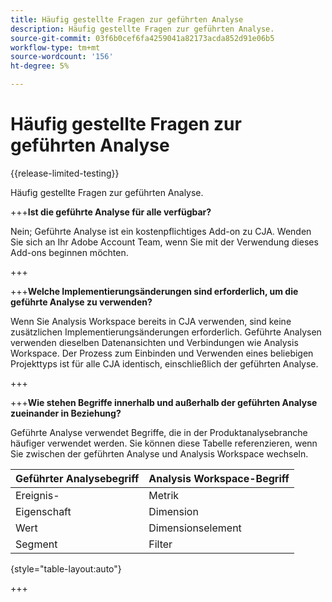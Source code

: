 ```yaml
---
title: Häufig gestellte Fragen zur geführten Analyse
description: Häufig gestellte Fragen zur geführten Analyse.
source-git-commit: 03f6b0cef6fa4259041a82173acda852d91e06b5
workflow-type: tm+mt
source-wordcount: '156'
ht-degree: 5%

---
```


# Häufig gestellte Fragen zur geführten Analyse

{{release-limited-testing}}

Häufig gestellte Fragen zur geführten Analyse.

+++**Ist die geführte Analyse für alle verfügbar?**

Nein; Geführte Analyse ist ein kostenpflichtiges Add-on zu CJA. Wenden Sie sich an Ihr Adobe Account Team, wenn Sie mit der Verwendung dieses Add-ons beginnen möchten.

+++

+++**Welche Implementierungsänderungen sind erforderlich, um die geführte Analyse zu verwenden?**

Wenn Sie Analysis Workspace bereits in CJA verwenden, sind keine zusätzlichen Implementierungsänderungen erforderlich. Geführte Analysen verwenden dieselben Datenansichten und Verbindungen wie Analysis Workspace. Der Prozess zum Einbinden und Verwenden eines beliebigen Projekttyps ist für alle CJA identisch, einschließlich der geführten Analyse.

+++

+++**Wie stehen Begriffe innerhalb und außerhalb der geführten Analyse zueinander in Beziehung?**

Geführte Analyse verwendet Begriffe, die in der Produktanalysebranche häufiger verwendet werden. Sie können diese Tabelle referenzieren, wenn Sie zwischen der geführten Analyse und Analysis Workspace wechseln.

| Geführter Analysebegriff | Analysis Workspace-Begriff |
| --- | --- |
| Ereignis-   | Metrik |
| Eigenschaft | Dimension |
| Wert | Dimensionselement |
| Segment | Filter |

{style="table-layout:auto"}

+++

